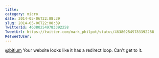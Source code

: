 ```yaml
---
title: 
category: micro
date: 2014-05-06T22:08:39
slug: 2014-05-06T22:08:39
TwitterId: 463802549783392258
TweetUrl: https://twitter.com/mark_philpot/status/463802549783392258
ReTweetUser: 
---
```


[@bitium](https://twitter.com/bitium) Your website looks like it has a redirect loop.  Can't get to it.